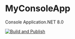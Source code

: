 # MyConsoleApp 
Console Application.NET 8.0 

[![Build and Publish](https://github.com/Olgasn/MyConsoleApp/actions/workflows/build.yml/badge.svg)](https://github.com/Olgasn/MyConsoleApp/actions/workflows/build.yml)
 
